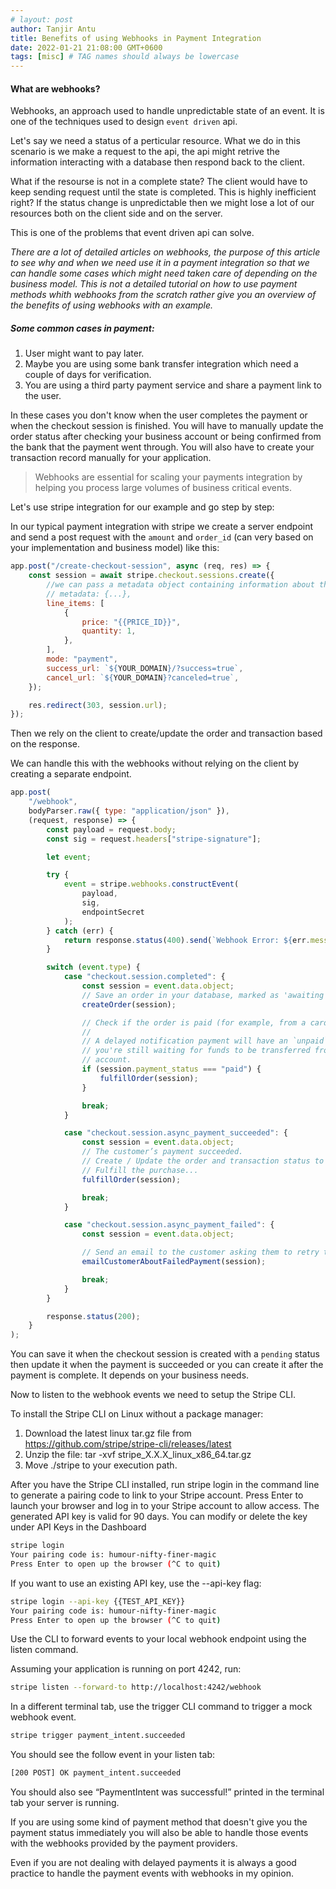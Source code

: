 ```yaml
---
# layout: post
author: Tanjir Antu
title: Benefits of using Webhooks in Payment Integration
date: 2022-01-21 21:08:00 GMT+0600
tags: [misc] # TAG names should always be lowercase
---
```


#### What are webhooks?

Webhooks, an approach used to handle unpredictable state of an event. It is one of the techniques used to design `event driven` api.

Let's say we need a status of a perticular resource. What we do in this scenario is we make a request to the api, the api might retrive the information interacting with a database then respond back to the client.

What if the resourse is not in a complete state? The client would have to keep sending request until the state is completed. This is highly inefficient right? If the status change is unpredictable then we might lose a lot of our resources both on the client side and on the server.

This is one of the problems that event driven api can solve.

_There are a lot of detailed articles on webhooks, the purpose of this article to see why and when we need use it in a payment integration so that we can handle some cases which might need taken care of depending on the business model. This is not a detailed tutorial on how to use payment methods whith webhooks from the scratch rather give you an overview of the benefits of using webhooks with an example._

##### Some common cases in payment:

1. User might want to pay later.
2. Maybe you are using some bank transfer integration which need a couple of days for verification.
3. You are using a third party payment service and share a payment link to the user.

In these cases you don't know when the user completes the payment or when the checkout session is finished. You will have to manually update the order status after checking your business account or being confirmed from the bank that the payment went through. You will also have to create your transaction record manually for your application.

> Webhooks are essential for scaling your payments integration by helping you process large volumes of business critical events.

Let's use stripe integration for our example and go step by step:

In our typical payment integration with stripe we create a server endpoint and send a post request with the `amount` and `order_id` (can very based on your implementation and business model) like this:

```javascript
app.post("/create-checkout-session", async (req, res) => {
	const session = await stripe.checkout.sessions.create({
		//we can pass a metadata object containing information about the order which can be retrived from the session
		// metadata: {...},
		line_items: [
			{
				price: "{{PRICE_ID}}",
				quantity: 1,
			},
		],
		mode: "payment",
		success_url: `${YOUR_DOMAIN}/?success=true`,
		cancel_url: `${YOUR_DOMAIN}?canceled=true`,
	});

	res.redirect(303, session.url);
});
```

Then we rely on the client to create/update the order and transaction based on the response.

We can handle this with the webhooks without relying on the client by creating a separate endpoint.

```javascript
app.post(
	"/webhook",
	bodyParser.raw({ type: "application/json" }),
	(request, response) => {
		const payload = request.body;
		const sig = request.headers["stripe-signature"];

		let event;

		try {
			event = stripe.webhooks.constructEvent(
				payload,
				sig,
				endpointSecret
			);
		} catch (err) {
			return response.status(400).send(`Webhook Error: ${err.message}`);
		}

		switch (event.type) {
			case "checkout.session.completed": {
				const session = event.data.object;
				// Save an order in your database, marked as 'awaiting payment'
				createOrder(session);

				// Check if the order is paid (for example, from a card payment)
				//
				// A delayed notification payment will have an `unpaid` status, as
				// you're still waiting for funds to be transferred from the customer's
				// account.
				if (session.payment_status === "paid") {
					fulfillOrder(session);
				}

				break;
			}

			case "checkout.session.async_payment_succeeded": {
				const session = event.data.object;
				// The customer’s payment succeeded.
				// Create / Update the order and transaction status to paid
				// Fulfill the purchase...
				fulfillOrder(session);

				break;
			}

			case "checkout.session.async_payment_failed": {
				const session = event.data.object;

				// Send an email to the customer asking them to retry their order
				emailCustomerAboutFailedPayment(session);

				break;
			}
		}

		response.status(200);
	}
);
```

You can save it when the checkout session is created with a `pending` status then update it when the payment is succeeded or you can create it after the payment is complete. It depends on your business needs.

Now to listen to the webhook events we need to setup the Stripe CLI.

To install the Stripe CLI on Linux without a package manager:

1. Download the latest linux tar.gz file from https://github.com/stripe/stripe-cli/releases/latest
2. Unzip the file: tar -xvf stripe_X.X.X_linux_x86_64.tar.gz
3. Move ./stripe to your execution path.

After you have the Stripe CLI installed, run stripe login in the command line to generate a pairing code to link to your Stripe account. Press Enter to launch your browser and log in to your Stripe account to allow access. The generated API key is valid for 90 days. You can modify or delete the key under API Keys in the Dashboard

```bash
stripe login
Your pairing code is: humour-nifty-finer-magic
Press Enter to open up the browser (^C to quit)
```

If you want to use an existing API key, use the --api-key flag:

```bash
stripe login --api-key {{TEST_API_KEY}}
Your pairing code is: humour-nifty-finer-magic
Press Enter to open up the browser (^C to quit)
```

Use the CLI to forward events to your local webhook endpoint using the listen command.

Assuming your application is running on port 4242, run:

```bash
stripe listen --forward-to http://localhost:4242/webhook
```

In a different terminal tab, use the trigger CLI command to trigger a mock webhook event.

```bash
stripe trigger payment_intent.succeeded
```

You should see the follow event in your listen tab:

```bash
[200 POST] OK payment_intent.succeeded
```

You should also see “PaymentIntent was successful!” printed in the terminal tab your server is running.

If you are using some kind of payment method that doesn't give you the payment status immediately you will also be able to handle those events with the webhooks provided by the payment providers.

Even if you are not dealing with delayed payments it is always a good practice to handle the payment events with webhooks in my opinion.
